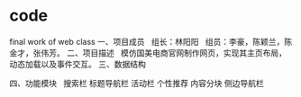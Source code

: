 # code
 final work of web class
一、项目成员
   组长：林阳阳
   组员：李豪，陈颖兰，陈金才，张伟芳。
二、项目描述
   模仿国美电商官网制作网页，实现其主页布局，动态加载以及事件交互。
三、数据结构
			
四、功能模块
   搜索栏
   标题导航栏
   活动栏
   个性推荐
   内容分块
   侧边导航栏	
